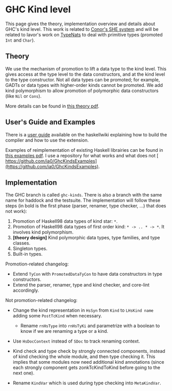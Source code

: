 # GHC Kind level


This page gives the theory, implementation overview and details about GHC's kind level.  This work is related to [ Conor's SHE system](http://personal.cis.strath.ac.uk/~conor/pub/she/) and will be related to Iavor's work on [TypeNats](type-nats) to deal with primitive types (promoted `Int` and `Char`).

## Theory


We use the mechanism of promotion to lift a data type to the kind level.  This gives access at the type level to the data constructors, and at the kind level to the type constructor.  Not all data types can be promoted; for example, GADTs or data types with higher-order kinds cannot be promoted.  We add kind polymorphism to allow promotion of polymorphic data constructors (like `Nil` or `Cons`).


More details can be found in [ this theory pdf](http://gallium.inria.fr/~jcretin/ghc/theory.pdf).

## User's Guide and Examples


There is a [ user guide](http://haskell.org/haskellwiki/GHC/Kinds) available on the haskellwiki explaining how to build the compiler and how to use the extension.


Examples of reimplementation of existing Haskell librairies can be found in [ this examples pdf](http://gallium.inria.fr/~jcretin/ghc/examples.pdf).  I use a repository for what works and what does not [ https://github.com/ia0/GhcKindsExamples](https://github.com/ia0/GhcKindsExamples).

## Implementation


The GHC branch is called `ghc-kinds`.  There is also a branch with the same name for haddock and the testsuite. The implementation will follow these steps (in bold is the first phase (parser, renamer, type checker, ...) that does not work):

1. Promotion of Haskell98 data types of kind star: `*`.
1. Promotion of Haskell98 data types of first order kind: `* -> .. * -> *`. It involves kind polymorphism.
1. **\[theory design\]** Kind polymorphic data types, type families, and type classes.
1. Singleton types.
1. Built-in types.


Promotion-related changelog:

- Extend `TyCon` with `PromotedDataTyCon` to have data constructors in type constructors.
- Extend the parser, renamer, type and kind checker, and core-lint accordingly.


Not promotion-related changelog:

- Change the kind representation in `HsSyn` from `Kind` to `LHsKind name` adding some `PostTcKind` when necessary.

  - Rename `rnHsType` into `rnHsTyKi` and parametrize with a boolean to know if we are renaming a type or a kind.
- Use `HsDocContext` instead of `SDoc` to track renaming context.
- Kind check and type check by strongly connected components, instead of kind checking the whole module, and then type checking it.  This implies that some modules now need additional kind annotations (since each strongly component gets zonkTcKindToKind before going to the next one).
- Rename `KindVar` which is used during type checking into `MetaKindVar`.
